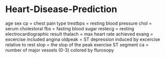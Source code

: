 # Heart-Disease-Prediction
age 
sex
cp = chest pain type
trestbps = resting blood pressure
chol = serum cholestoral 
fbs = fasting blood sugar
restecg = resting electrocardiographic result
thalach = max heart rate achieved
exang = excercise included angina
oldpeak = ST depression induced by excercise relative to rest
slop = the slop of the peak exercise ST segment
ca = number of major vessels (0-3) colored by flurosopy

